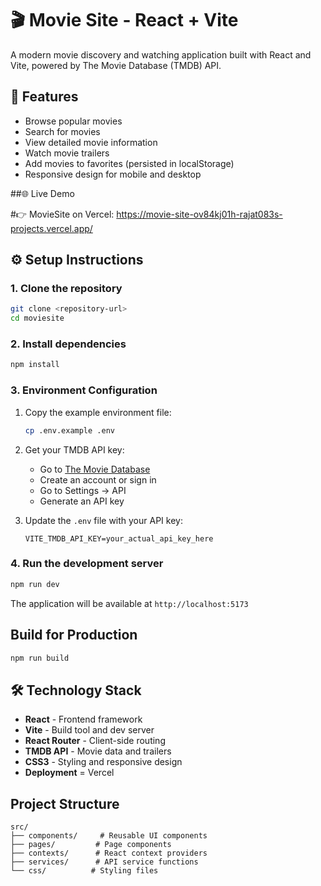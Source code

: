 # 🎬 Movie Site - React + Vite

A modern movie discovery and watching application built with React and Vite, powered by The Movie Database (TMDB) API.

## 🚀 Features

- Browse popular movies
- Search for movies
- View detailed movie information
- Watch movie trailers
- Add movies to favorites (persisted in localStorage)
- Responsive design for mobile and desktop

##🌐 Live Demo

#👉 MovieSite on Vercel: https://movie-site-ov84kj01h-rajat083s-projects.vercel.app/

## ⚙️ Setup Instructions

### 1. Clone the repository
```bash
git clone <repository-url>
cd moviesite
```

### 2. Install dependencies
```bash
npm install
```

### 3. Environment Configuration
1. Copy the example environment file:
   ```bash
   cp .env.example .env
   ```

2. Get your TMDB API key:
   - Go to [The Movie Database](https://www.themoviedb.org/)
   - Create an account or sign in
   - Go to Settings → API
   - Generate an API key

3. Update the `.env` file with your API key:
   ```
   VITE_TMDB_API_KEY=your_actual_api_key_here
   ```

### 4. Run the development server
```bash
npm run dev
```

The application will be available at `http://localhost:5173`

## Build for Production

```bash
npm run build
```

## 🛠️ Technology Stack

- **React** - Frontend framework
- **Vite** - Build tool and dev server
- **React Router** - Client-side routing
- **TMDB API** - Movie data and trailers
- **CSS3** - Styling and responsive design
- **Deployment** = Vercel

## Project Structure

```
src/
├── components/     # Reusable UI components
├── pages/         # Page components
├── contexts/      # React context providers
├── services/      # API service functions
└── css/          # Styling files
```
